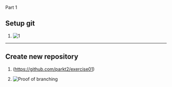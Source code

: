 Part 1

Setup git
----
1. ![1](http://i.imgur.com/xRiAbM3.png)

----

Create new repository
----
1. (https://github.com/parkt2/exercise01)

2. ![Proof of branching](http://i.imgur.com/FC7iLZn.png)